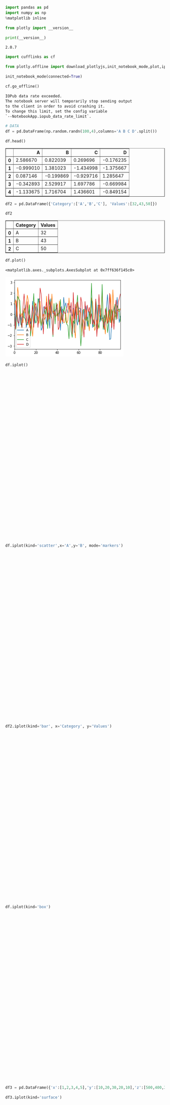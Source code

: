

```python
import pandas as pd
import numpy as np
%matplotlib inline
```


```python
from plotly import __version__
```


```python
print(__version__)
```

    2.0.7



```python
import cufflinks as cf
```


```python
from plotly.offline import download_plotlyjs,init_notebook_mode,plot,iplot
```


```python
init_notebook_mode(connected=True)
```


<script>requirejs.config({paths: { 'plotly': ['https://cdn.plot.ly/plotly-latest.min']},});if(!window.Plotly) {{require(['plotly'],function(plotly) {window.Plotly=plotly;});}}</script>



```python
cf.go_offline()
```

    IOPub data rate exceeded.
    The notebook server will temporarily stop sending output
    to the client in order to avoid crashing it.
    To change this limit, set the config variable
    `--NotebookApp.iopub_data_rate_limit`.



```python
# DATA
df = pd.DataFrame(np.random.randn(100,4),columns='A B C D'.split())
```


```python
df.head()
```




<div>
<table border="1" class="dataframe">
  <thead>
    <tr style="text-align: right;">
      <th></th>
      <th>A</th>
      <th>B</th>
      <th>C</th>
      <th>D</th>
    </tr>
  </thead>
  <tbody>
    <tr>
      <th>0</th>
      <td>2.586670</td>
      <td>0.822039</td>
      <td>0.269696</td>
      <td>-0.176235</td>
    </tr>
    <tr>
      <th>1</th>
      <td>-0.999010</td>
      <td>1.381023</td>
      <td>-1.434998</td>
      <td>-1.375667</td>
    </tr>
    <tr>
      <th>2</th>
      <td>0.087146</td>
      <td>-0.199869</td>
      <td>-0.929716</td>
      <td>1.285647</td>
    </tr>
    <tr>
      <th>3</th>
      <td>-0.342893</td>
      <td>2.529917</td>
      <td>1.697786</td>
      <td>-0.669984</td>
    </tr>
    <tr>
      <th>4</th>
      <td>-1.133675</td>
      <td>1.716704</td>
      <td>1.436601</td>
      <td>-0.849154</td>
    </tr>
  </tbody>
</table>
</div>




```python
df2 = pd.DataFrame({'Category':['A','B','C'], 'Values':[32,43,50]})
```


```python
df2
```




<div>
<table border="1" class="dataframe">
  <thead>
    <tr style="text-align: right;">
      <th></th>
      <th>Category</th>
      <th>Values</th>
    </tr>
  </thead>
  <tbody>
    <tr>
      <th>0</th>
      <td>A</td>
      <td>32</td>
    </tr>
    <tr>
      <th>1</th>
      <td>B</td>
      <td>43</td>
    </tr>
    <tr>
      <th>2</th>
      <td>C</td>
      <td>50</td>
    </tr>
  </tbody>
</table>
</div>




```python
df.plot()
```




    <matplotlib.axes._subplots.AxesSubplot at 0x7ff636f145c0>




![png](output_11_1.png)



```python
df.iplot()
```


<div id="f862bd10-ab63-4e18-87ce-9790bde147b9" style="height: 525px; width: 100%;" class="plotly-graph-div"></div><script type="text/javascript">require(["plotly"], function(Plotly) { window.PLOTLYENV=window.PLOTLYENV || {};window.PLOTLYENV.BASE_URL="https://plot.ly";Plotly.newPlot("f862bd10-ab63-4e18-87ce-9790bde147b9", [{"type": "scatter", "x": [0, 1, 2, 3, 4, 5, 6, 7, 8, 9, 10, 11, 12, 13, 14, 15, 16, 17, 18, 19, 20, 21, 22, 23, 24, 25, 26, 27, 28, 29, 30, 31, 32, 33, 34, 35, 36, 37, 38, 39, 40, 41, 42, 43, 44, 45, 46, 47, 48, 49, 50, 51, 52, 53, 54, 55, 56, 57, 58, 59, 60, 61, 62, 63, 64, 65, 66, 67, 68, 69, 70, 71, 72, 73, 74, 75, 76, 77, 78, 79, 80, 81, 82, 83, 84, 85, 86, 87, 88, 89, 90, 91, 92, 93, 94, 95, 96, 97, 98, 99], "y": [2.5866700268054377, -0.999010063637169, 0.08714565944255066, -0.3428934580584113, -1.1336747897148427, 0.03111032289758169, -0.9943790468044289, -0.22065946602790554, -0.23437425673761703, -0.3469981603646329, 0.8920664284500706, -1.24514491190826, -0.7386128089498888, -0.8290885335984041, 0.5728217726762569, -0.9095862344670148, -0.3517701089405946, 1.2387772801425034, 0.2893886781846748, -0.8438147281622062, 0.7266441245548908, -0.6192609844841197, 1.0252081239628734, 1.4950388881119345, 1.0515489559843547, -1.5125996593715716, -1.265149881941422, 0.6405023468044967, 0.742509745401191, -0.16050484287955052, -0.957200083512988, 0.19164375973353065, -0.018234833169462807, -1.3167287525767948, 1.4784198739834844, 0.3559368925497911, 0.05126325091332131, 0.050844493754911894, 0.3995356251589455, 0.5152478358449666, 0.6109888995086488, -0.20745196128793067, 0.3989684511954174, -1.512041096364818, 0.7427411244616996, -0.8891099694135737, 1.596936660348011, 0.6455011220912307, 1.079217988518591, 0.4831812669020866, 0.12408314508280092, 0.6759241472867028, 0.7779342392711832, 0.1761734320765802, -0.17114083460304513, 0.5806639019416259, -1.7265476388100134, 0.44240729212190477, -0.5592961299410046, -1.0331666772098558, 0.6041548344345529, 0.5552997925303936, 0.5344978972280106, -1.328891871762493, -0.20953958036096226, 0.49297520063048833, -1.4527692611152143, 0.7697988245505013, -1.1302216411717776, 0.3278662511496663, 0.09898059988654856, -0.06349472352238429, 1.547388203000196, -1.252128265078349, -0.6061128810998003, -1.0909858096368934, 0.8472490491609276, -1.5532563605043046, 0.8789398339630787, 0.8269175360166855, -0.722135860907175, 0.5568526260455536, -0.4374628074035477, -0.24218760440650264, -1.4519324316115998, -0.5117075262849675, 0.6719008905379702, 1.8576865725099647, -0.3620244773236545, -2.3841021126283835, -2.3192508684087008, -0.614150725244445, 0.06407704290823271, 0.7522680959333481, 0.1397704820219409, 0.055867640332324775, 1.6011244250611794, 0.2711169455926217, -0.7824464758273767, -0.1800938367876853], "name": "A", "text": "", "line": {"color": "rgba(255, 153, 51, 1.0)", "width": 1.3, "dash": "solid"}, "mode": "lines"}, {"type": "scatter", "x": [0, 1, 2, 3, 4, 5, 6, 7, 8, 9, 10, 11, 12, 13, 14, 15, 16, 17, 18, 19, 20, 21, 22, 23, 24, 25, 26, 27, 28, 29, 30, 31, 32, 33, 34, 35, 36, 37, 38, 39, 40, 41, 42, 43, 44, 45, 46, 47, 48, 49, 50, 51, 52, 53, 54, 55, 56, 57, 58, 59, 60, 61, 62, 63, 64, 65, 66, 67, 68, 69, 70, 71, 72, 73, 74, 75, 76, 77, 78, 79, 80, 81, 82, 83, 84, 85, 86, 87, 88, 89, 90, 91, 92, 93, 94, 95, 96, 97, 98, 99], "y": [0.8220393360588825, 1.3810233266870267, -0.1998688766483461, 2.529917410869557, 1.716703555530959, 0.06795034971017663, -0.2429853169316711, 0.10615753535607621, -0.8167539663975136, 0.5777797014208842, 0.10169567508214153, 0.8266193086655043, 1.7991052082805867, 1.2461811207536284, -1.2620472099942677, -0.37257917261780726, -0.945861195819606, -2.075578207713548, -0.5851916859250028, 1.1190171505177604, -0.04886837123795679, -0.22179183573872416, -0.21022113247336138, -0.8627990658063895, 1.2276857458353791, -1.0707186703181766, -0.47862754379684663, 0.035804194662917156, -0.48907886771797987, -0.26357816951489876, 1.7064553359544534, 0.27073965282503737, -0.46682042886199765, 0.7502678847760633, -0.09141030700435682, 1.9160668297294257, 0.14019294884784017, 0.40470440006401476, -0.31371484777408826, -0.14058999687589613, 0.08074971130589392, -0.6199352690321202, 1.2630357059420323, -0.8464387637917679, 0.09686905184027819, -0.07469349363141921, -0.8007920291340932, -0.7464775340180817, 0.054444828129056315, -0.8394978938644218, -0.5584457808158633, 1.5431342042627818, 0.02089862106993958, -0.574520182574558, -1.382837402930908, 0.4676390699499025, -1.3375090052815501, -2.2355372702713994, 1.0938357757689003, -0.053488670257900994, 0.07061792477842821, 0.35052083286914687, 0.13578746975095457, -2.0239511814161335, -0.4685278523681607, -0.8167766200753441, -1.4469063367685675, 0.4232950209718085, -0.5999490079420419, -0.6224491280307776, -1.5607718998731497, 0.5863670849336934, 1.5230784434950402, 1.1729507702452053, -0.2038801677257477, -1.5338980021833852, -1.243903141693782, -0.5385850073074909, -1.4020258545493804, 0.8259068371743707, 0.8786223207706709, -0.5910864439183544, 2.162952018965763, -0.41415715288699917, -0.803529495477475, -1.863542018381492, 0.3477248225233606, -0.7568625231300523, 0.3356498659385539, -0.7555317440503657, 1.8748758761597393, -1.231423381215157, 2.3080455411899696, 0.35260063389175356, -0.270115410188141, 0.1109853594274923, 0.4007989600047342, 0.36762078979312046, 0.23258886636547715, 0.5225980924165161], "name": "B", "text": "", "line": {"color": "rgba(55, 128, 191, 1.0)", "width": 1.3, "dash": "solid"}, "mode": "lines"}, {"type": "scatter", "x": [0, 1, 2, 3, 4, 5, 6, 7, 8, 9, 10, 11, 12, 13, 14, 15, 16, 17, 18, 19, 20, 21, 22, 23, 24, 25, 26, 27, 28, 29, 30, 31, 32, 33, 34, 35, 36, 37, 38, 39, 40, 41, 42, 43, 44, 45, 46, 47, 48, 49, 50, 51, 52, 53, 54, 55, 56, 57, 58, 59, 60, 61, 62, 63, 64, 65, 66, 67, 68, 69, 70, 71, 72, 73, 74, 75, 76, 77, 78, 79, 80, 81, 82, 83, 84, 85, 86, 87, 88, 89, 90, 91, 92, 93, 94, 95, 96, 97, 98, 99], "y": [0.26969620461780647, -1.4349984426049283, -0.9297162166812002, 1.697785708860584, 1.436601046733749, 1.288627177048318, -0.7663227437028326, -1.361839363373588, 0.40787780830839054, -0.2858138107668894, -0.4221563995353901, -0.9150557482511256, -1.0073068004363652, 0.22506321496001133, 0.9067001842166895, -2.052086673042269, -0.8601542147757687, -0.022784362218626054, 1.9582754519991237, -0.40170204320060404, -0.834819081486368, -0.5992112059208259, 1.4742203357025563, 1.2646581579478746, -0.5826203280579059, -1.0795549719472417, -0.40626345622957283, -0.9576736234278134, 0.36829592847358333, 0.015207938133230056, 0.6847293652907691, -1.3461107806748027, -0.1861633253002699, 1.3833414207552366, -0.19128084813977464, -0.41512491229199927, -2.1137153806635705, 1.0141909975295726, -0.9121770317464004, 1.078586325267491, -0.16951485933563656, 0.05536829298834225, 0.13871519978145233, 1.399292035959782, -0.5458035463625514, 0.4995806345390134, 0.25437020507280045, 0.7642458233146581, -0.5996441631128961, -0.9550692362706809, -1.0568091820889514, -2.3115564367917694, -0.021283217600382882, -1.5744859728237381, -2.177680136355049, -0.6282504415366279, -0.8870644162781317, 0.5108854073308307, 0.6780415483855561, 1.7996579643915054, -0.7394676263690858, -0.44349449700985266, -2.9836804615396435, -1.7342234386506437, 0.3779302245214147, 0.47748343066467674, -0.4668603908564858, -0.5745166996985819, -0.2449935182657516, -1.1456017549746136, 0.2593998231089786, -0.9134734274467544, 2.9291246347191566, -0.3723790925816392, -1.1786104713062855, -1.0458162562182691, 1.4206610418282672, 0.4513807898686239, -0.8314056386216009, -1.310543101474995, -0.10268674774846563, -0.6314341430530345, 2.819649297774308, -1.4256900876006768, -0.08275371258300876, -0.7139924518319004, 0.6722292701608488, -1.7294490746377889, -0.8680125799038797, 0.4544558641872888, -0.7984552798312834, 0.4413131400837328, -0.5004798785883656, -0.8844452745127778, 0.9534278635339277, -0.5196400545537719, 0.8348309826085664, 0.39537904202558627, 0.5155154187442065, -0.6834114735807428], "name": "C", "text": "", "line": {"color": "rgba(50, 171, 96, 1.0)", "width": 1.3, "dash": "solid"}, "mode": "lines"}, {"type": "scatter", "x": [0, 1, 2, 3, 4, 5, 6, 7, 8, 9, 10, 11, 12, 13, 14, 15, 16, 17, 18, 19, 20, 21, 22, 23, 24, 25, 26, 27, 28, 29, 30, 31, 32, 33, 34, 35, 36, 37, 38, 39, 40, 41, 42, 43, 44, 45, 46, 47, 48, 49, 50, 51, 52, 53, 54, 55, 56, 57, 58, 59, 60, 61, 62, 63, 64, 65, 66, 67, 68, 69, 70, 71, 72, 73, 74, 75, 76, 77, 78, 79, 80, 81, 82, 83, 84, 85, 86, 87, 88, 89, 90, 91, 92, 93, 94, 95, 96, 97, 98, 99], "y": [-0.17623456310313731, -1.3756672620280963, 1.2856466160121194, -0.669983585064461, -0.8491540727290757, 0.056212425012536295, -0.2728562985796661, -1.294748016194132, 0.725497654029619, 1.9159737287156893, 0.5957929724483192, -0.9867505053000696, 1.2041197113296345, -0.9864640693698189, -0.0832142136428224, -1.5896897041479585, -0.09826072477649088, 0.8451464182647499, -1.2321908064401659, 0.705162883849787, 1.0291657932230889, 0.4651406817100582, -1.2423771261059309, 0.1584158647770487, 2.4727784665446184, 1.8593855722353327, 0.28084216065495177, -1.8570811967344625, 0.7227302435671389, 0.5078485702385024, 1.162818911780481, -0.6766348245986552, 1.9131040003946043, -0.46602465035683815, 1.2149646678695354, -0.365169159488467, -1.9583958836592321, 0.351236671821175, -0.14688636440671338, 0.5008328635003703, 0.9873670368977872, -1.4516187269705052, -1.188673346682586, 0.7066423247975353, -0.23953686444663294, -0.7222599766090962, 0.312027844111461, 0.08405446588848943, 0.08601637106760444, 0.5631491050002425, 1.0483783659523265, 0.7302400525657589, 0.11904633116240829, 1.1184302028391335, -1.8676343445335053, 2.0529861655112, -0.4311063739374164, 0.9616633313313572, -0.4968335826473929, 1.174497185949587, 0.5505739308359835, -0.9713558418218512, 1.6139769607327572, 1.1429511794989207, -0.8852328196223326, -2.153590199148775, 1.2067572770260084, -0.422551851778284, 0.8742191121917223, 0.230681613172842, 0.6477598971986844, -0.4636094453920211, 0.05857460950125001, -0.9424594614445048, -0.4917653914449607, -0.9861455632803244, 1.4389180381936115, -2.093426008954321, -0.45878916228150757, 1.8670641323807178, 0.1132533488359526, -0.4059478525684893, -0.4661152237012827, -0.8239206521308827, -1.3580208346162315, 0.5377429112763359, -0.17424781003360265, -0.8788538811602418, -0.5495896215021941, 1.9786281279570144, -0.062253583901841485, -1.2621712525999207, 0.31475399309982777, -1.4248388015910463, 0.24706200628983158, 1.340253549638352, -0.4529318859183745, 1.1512316426955502, 1.4684361467935307, 1.9116398718498624], "name": "D", "text": "", "line": {"color": "rgba(128, 0, 128, 1.0)", "width": 1.3, "dash": "solid"}, "mode": "lines"}], {"legend": {"bgcolor": "#F5F6F9", "font": {"color": "#4D5663"}}, "paper_bgcolor": "#F5F6F9", "plot_bgcolor": "#F5F6F9", "yaxis1": {"tickfont": {"color": "#4D5663"}, "gridcolor": "#E1E5ED", "titlefont": {"color": "#4D5663"}, "zerolinecolor": "#E1E5ED", "showgrid": true, "title": ""}, "xaxis1": {"tickfont": {"color": "#4D5663"}, "gridcolor": "#E1E5ED", "titlefont": {"color": "#4D5663"}, "zerolinecolor": "#E1E5ED", "showgrid": true, "title": ""}, "titlefont": {"color": "#4D5663"}}, {"showLink": true, "linkText": "Export to plot.ly"})});</script>



```python
df.iplot(kind='scatter',x='A',y='B', mode='markers')
```


<div id="f280c664-9408-4e8e-8de6-6880e1d6ed31" style="height: 525px; width: 100%;" class="plotly-graph-div"></div><script type="text/javascript">require(["plotly"], function(Plotly) { window.PLOTLYENV=window.PLOTLYENV || {};window.PLOTLYENV.BASE_URL="https://plot.ly";Plotly.newPlot("f280c664-9408-4e8e-8de6-6880e1d6ed31", [{"type": "scatter", "x": [2.5866700268054377, -0.999010063637169, 0.08714565944255066, -0.3428934580584113, -1.1336747897148427, 0.03111032289758169, -0.9943790468044289, -0.22065946602790554, -0.23437425673761703, -0.3469981603646329, 0.8920664284500706, -1.24514491190826, -0.7386128089498888, -0.8290885335984041, 0.5728217726762569, -0.9095862344670148, -0.3517701089405946, 1.2387772801425034, 0.2893886781846748, -0.8438147281622062, 0.7266441245548908, -0.6192609844841197, 1.0252081239628734, 1.4950388881119345, 1.0515489559843547, -1.5125996593715716, -1.265149881941422, 0.6405023468044967, 0.742509745401191, -0.16050484287955052, -0.957200083512988, 0.19164375973353065, -0.018234833169462807, -1.3167287525767948, 1.4784198739834844, 0.3559368925497911, 0.05126325091332131, 0.050844493754911894, 0.3995356251589455, 0.5152478358449666, 0.6109888995086488, -0.20745196128793067, 0.3989684511954174, -1.512041096364818, 0.7427411244616996, -0.8891099694135737, 1.596936660348011, 0.6455011220912307, 1.079217988518591, 0.4831812669020866, 0.12408314508280092, 0.6759241472867028, 0.7779342392711832, 0.1761734320765802, -0.17114083460304513, 0.5806639019416259, -1.7265476388100134, 0.44240729212190477, -0.5592961299410046, -1.0331666772098558, 0.6041548344345529, 0.5552997925303936, 0.5344978972280106, -1.328891871762493, -0.20953958036096226, 0.49297520063048833, -1.4527692611152143, 0.7697988245505013, -1.1302216411717776, 0.3278662511496663, 0.09898059988654856, -0.06349472352238429, 1.547388203000196, -1.252128265078349, -0.6061128810998003, -1.0909858096368934, 0.8472490491609276, -1.5532563605043046, 0.8789398339630787, 0.8269175360166855, -0.722135860907175, 0.5568526260455536, -0.4374628074035477, -0.24218760440650264, -1.4519324316115998, -0.5117075262849675, 0.6719008905379702, 1.8576865725099647, -0.3620244773236545, -2.3841021126283835, -2.3192508684087008, -0.614150725244445, 0.06407704290823271, 0.7522680959333481, 0.1397704820219409, 0.055867640332324775, 1.6011244250611794, 0.2711169455926217, -0.7824464758273767, -0.1800938367876853], "y": [0.8220393360588825, 1.3810233266870267, -0.1998688766483461, 2.529917410869557, 1.716703555530959, 0.06795034971017663, -0.2429853169316711, 0.10615753535607621, -0.8167539663975136, 0.5777797014208842, 0.10169567508214153, 0.8266193086655043, 1.7991052082805867, 1.2461811207536284, -1.2620472099942677, -0.37257917261780726, -0.945861195819606, -2.075578207713548, -0.5851916859250028, 1.1190171505177604, -0.04886837123795679, -0.22179183573872416, -0.21022113247336138, -0.8627990658063895, 1.2276857458353791, -1.0707186703181766, -0.47862754379684663, 0.035804194662917156, -0.48907886771797987, -0.26357816951489876, 1.7064553359544534, 0.27073965282503737, -0.46682042886199765, 0.7502678847760633, -0.09141030700435682, 1.9160668297294257, 0.14019294884784017, 0.40470440006401476, -0.31371484777408826, -0.14058999687589613, 0.08074971130589392, -0.6199352690321202, 1.2630357059420323, -0.8464387637917679, 0.09686905184027819, -0.07469349363141921, -0.8007920291340932, -0.7464775340180817, 0.054444828129056315, -0.8394978938644218, -0.5584457808158633, 1.5431342042627818, 0.02089862106993958, -0.574520182574558, -1.382837402930908, 0.4676390699499025, -1.3375090052815501, -2.2355372702713994, 1.0938357757689003, -0.053488670257900994, 0.07061792477842821, 0.35052083286914687, 0.13578746975095457, -2.0239511814161335, -0.4685278523681607, -0.8167766200753441, -1.4469063367685675, 0.4232950209718085, -0.5999490079420419, -0.6224491280307776, -1.5607718998731497, 0.5863670849336934, 1.5230784434950402, 1.1729507702452053, -0.2038801677257477, -1.5338980021833852, -1.243903141693782, -0.5385850073074909, -1.4020258545493804, 0.8259068371743707, 0.8786223207706709, -0.5910864439183544, 2.162952018965763, -0.41415715288699917, -0.803529495477475, -1.863542018381492, 0.3477248225233606, -0.7568625231300523, 0.3356498659385539, -0.7555317440503657, 1.8748758761597393, -1.231423381215157, 2.3080455411899696, 0.35260063389175356, -0.270115410188141, 0.1109853594274923, 0.4007989600047342, 0.36762078979312046, 0.23258886636547715, 0.5225980924165161], "name": "B", "text": "", "line": {"color": "rgba(255, 153, 51, 1.0)", "width": 1.3, "dash": "solid"}, "mode": "markers", "marker": {"symbol": "dot", "size": 12}}], {"legend": {"bgcolor": "#F5F6F9", "font": {"color": "#4D5663"}}, "paper_bgcolor": "#F5F6F9", "plot_bgcolor": "#F5F6F9", "yaxis1": {"tickfont": {"color": "#4D5663"}, "gridcolor": "#E1E5ED", "titlefont": {"color": "#4D5663"}, "zerolinecolor": "#E1E5ED", "showgrid": true, "title": ""}, "xaxis1": {"tickfont": {"color": "#4D5663"}, "gridcolor": "#E1E5ED", "titlefont": {"color": "#4D5663"}, "zerolinecolor": "#E1E5ED", "showgrid": true, "title": ""}, "titlefont": {"color": "#4D5663"}}, {"showLink": true, "linkText": "Export to plot.ly"})});</script>



```python
df2.iplot(kind='bar', x='Category', y='Values')
```


<div id="fea2f1cf-c066-4a3a-b046-ebb1db53566a" style="height: 525px; width: 100%;" class="plotly-graph-div"></div><script type="text/javascript">require(["plotly"], function(Plotly) { window.PLOTLYENV=window.PLOTLYENV || {};window.PLOTLYENV.BASE_URL="https://plot.ly";Plotly.newPlot("fea2f1cf-c066-4a3a-b046-ebb1db53566a", [{"type": "bar", "x": ["A", "B", "C"], "y": [32, 43, 50], "name": "Values", "text": "", "marker": {"color": "rgba(255, 153, 51, 0.6)", "line": {"color": "rgba(255, 153, 51, 1.0)", "width": 1}}, "orientation": "v"}], {"legend": {"bgcolor": "#F5F6F9", "font": {"color": "#4D5663"}}, "paper_bgcolor": "#F5F6F9", "plot_bgcolor": "#F5F6F9", "yaxis1": {"tickfont": {"color": "#4D5663"}, "gridcolor": "#E1E5ED", "titlefont": {"color": "#4D5663"}, "zerolinecolor": "#E1E5ED", "showgrid": true, "title": ""}, "xaxis1": {"tickfont": {"color": "#4D5663"}, "gridcolor": "#E1E5ED", "titlefont": {"color": "#4D5663"}, "zerolinecolor": "#E1E5ED", "showgrid": true, "title": ""}, "titlefont": {"color": "#4D5663"}}, {"showLink": true, "linkText": "Export to plot.ly"})});</script>



```python
df.iplot(kind='box')
```


<div id="17a498ea-f16d-4190-8f32-040552c86ad4" style="height: 525px; width: 100%;" class="plotly-graph-div"></div><script type="text/javascript">require(["plotly"], function(Plotly) { window.PLOTLYENV=window.PLOTLYENV || {};window.PLOTLYENV.BASE_URL="https://plot.ly";Plotly.newPlot("17a498ea-f16d-4190-8f32-040552c86ad4", [{"type": "box", "y": [2.5866700268054377, -0.999010063637169, 0.08714565944255066, -0.3428934580584113, -1.1336747897148427, 0.03111032289758169, -0.9943790468044289, -0.22065946602790554, -0.23437425673761703, -0.3469981603646329, 0.8920664284500706, -1.24514491190826, -0.7386128089498888, -0.8290885335984041, 0.5728217726762569, -0.9095862344670148, -0.3517701089405946, 1.2387772801425034, 0.2893886781846748, -0.8438147281622062, 0.7266441245548908, -0.6192609844841197, 1.0252081239628734, 1.4950388881119345, 1.0515489559843547, -1.5125996593715716, -1.265149881941422, 0.6405023468044967, 0.742509745401191, -0.16050484287955052, -0.957200083512988, 0.19164375973353065, -0.018234833169462807, -1.3167287525767948, 1.4784198739834844, 0.3559368925497911, 0.05126325091332131, 0.050844493754911894, 0.3995356251589455, 0.5152478358449666, 0.6109888995086488, -0.20745196128793067, 0.3989684511954174, -1.512041096364818, 0.7427411244616996, -0.8891099694135737, 1.596936660348011, 0.6455011220912307, 1.079217988518591, 0.4831812669020866, 0.12408314508280092, 0.6759241472867028, 0.7779342392711832, 0.1761734320765802, -0.17114083460304513, 0.5806639019416259, -1.7265476388100134, 0.44240729212190477, -0.5592961299410046, -1.0331666772098558, 0.6041548344345529, 0.5552997925303936, 0.5344978972280106, -1.328891871762493, -0.20953958036096226, 0.49297520063048833, -1.4527692611152143, 0.7697988245505013, -1.1302216411717776, 0.3278662511496663, 0.09898059988654856, -0.06349472352238429, 1.547388203000196, -1.252128265078349, -0.6061128810998003, -1.0909858096368934, 0.8472490491609276, -1.5532563605043046, 0.8789398339630787, 0.8269175360166855, -0.722135860907175, 0.5568526260455536, -0.4374628074035477, -0.24218760440650264, -1.4519324316115998, -0.5117075262849675, 0.6719008905379702, 1.8576865725099647, -0.3620244773236545, -2.3841021126283835, -2.3192508684087008, -0.614150725244445, 0.06407704290823271, 0.7522680959333481, 0.1397704820219409, 0.055867640332324775, 1.6011244250611794, 0.2711169455926217, -0.7824464758273767, -0.1800938367876853], "marker": {"color": "rgba(255, 153, 51, 1.0)"}, "name": "A", "line": {"width": 1.3}, "boxpoints": false}, {"type": "box", "y": [0.8220393360588825, 1.3810233266870267, -0.1998688766483461, 2.529917410869557, 1.716703555530959, 0.06795034971017663, -0.2429853169316711, 0.10615753535607621, -0.8167539663975136, 0.5777797014208842, 0.10169567508214153, 0.8266193086655043, 1.7991052082805867, 1.2461811207536284, -1.2620472099942677, -0.37257917261780726, -0.945861195819606, -2.075578207713548, -0.5851916859250028, 1.1190171505177604, -0.04886837123795679, -0.22179183573872416, -0.21022113247336138, -0.8627990658063895, 1.2276857458353791, -1.0707186703181766, -0.47862754379684663, 0.035804194662917156, -0.48907886771797987, -0.26357816951489876, 1.7064553359544534, 0.27073965282503737, -0.46682042886199765, 0.7502678847760633, -0.09141030700435682, 1.9160668297294257, 0.14019294884784017, 0.40470440006401476, -0.31371484777408826, -0.14058999687589613, 0.08074971130589392, -0.6199352690321202, 1.2630357059420323, -0.8464387637917679, 0.09686905184027819, -0.07469349363141921, -0.8007920291340932, -0.7464775340180817, 0.054444828129056315, -0.8394978938644218, -0.5584457808158633, 1.5431342042627818, 0.02089862106993958, -0.574520182574558, -1.382837402930908, 0.4676390699499025, -1.3375090052815501, -2.2355372702713994, 1.0938357757689003, -0.053488670257900994, 0.07061792477842821, 0.35052083286914687, 0.13578746975095457, -2.0239511814161335, -0.4685278523681607, -0.8167766200753441, -1.4469063367685675, 0.4232950209718085, -0.5999490079420419, -0.6224491280307776, -1.5607718998731497, 0.5863670849336934, 1.5230784434950402, 1.1729507702452053, -0.2038801677257477, -1.5338980021833852, -1.243903141693782, -0.5385850073074909, -1.4020258545493804, 0.8259068371743707, 0.8786223207706709, -0.5910864439183544, 2.162952018965763, -0.41415715288699917, -0.803529495477475, -1.863542018381492, 0.3477248225233606, -0.7568625231300523, 0.3356498659385539, -0.7555317440503657, 1.8748758761597393, -1.231423381215157, 2.3080455411899696, 0.35260063389175356, -0.270115410188141, 0.1109853594274923, 0.4007989600047342, 0.36762078979312046, 0.23258886636547715, 0.5225980924165161], "marker": {"color": "rgba(55, 128, 191, 1.0)"}, "name": "B", "line": {"width": 1.3}, "boxpoints": false}, {"type": "box", "y": [0.26969620461780647, -1.4349984426049283, -0.9297162166812002, 1.697785708860584, 1.436601046733749, 1.288627177048318, -0.7663227437028326, -1.361839363373588, 0.40787780830839054, -0.2858138107668894, -0.4221563995353901, -0.9150557482511256, -1.0073068004363652, 0.22506321496001133, 0.9067001842166895, -2.052086673042269, -0.8601542147757687, -0.022784362218626054, 1.9582754519991237, -0.40170204320060404, -0.834819081486368, -0.5992112059208259, 1.4742203357025563, 1.2646581579478746, -0.5826203280579059, -1.0795549719472417, -0.40626345622957283, -0.9576736234278134, 0.36829592847358333, 0.015207938133230056, 0.6847293652907691, -1.3461107806748027, -0.1861633253002699, 1.3833414207552366, -0.19128084813977464, -0.41512491229199927, -2.1137153806635705, 1.0141909975295726, -0.9121770317464004, 1.078586325267491, -0.16951485933563656, 0.05536829298834225, 0.13871519978145233, 1.399292035959782, -0.5458035463625514, 0.4995806345390134, 0.25437020507280045, 0.7642458233146581, -0.5996441631128961, -0.9550692362706809, -1.0568091820889514, -2.3115564367917694, -0.021283217600382882, -1.5744859728237381, -2.177680136355049, -0.6282504415366279, -0.8870644162781317, 0.5108854073308307, 0.6780415483855561, 1.7996579643915054, -0.7394676263690858, -0.44349449700985266, -2.9836804615396435, -1.7342234386506437, 0.3779302245214147, 0.47748343066467674, -0.4668603908564858, -0.5745166996985819, -0.2449935182657516, -1.1456017549746136, 0.2593998231089786, -0.9134734274467544, 2.9291246347191566, -0.3723790925816392, -1.1786104713062855, -1.0458162562182691, 1.4206610418282672, 0.4513807898686239, -0.8314056386216009, -1.310543101474995, -0.10268674774846563, -0.6314341430530345, 2.819649297774308, -1.4256900876006768, -0.08275371258300876, -0.7139924518319004, 0.6722292701608488, -1.7294490746377889, -0.8680125799038797, 0.4544558641872888, -0.7984552798312834, 0.4413131400837328, -0.5004798785883656, -0.8844452745127778, 0.9534278635339277, -0.5196400545537719, 0.8348309826085664, 0.39537904202558627, 0.5155154187442065, -0.6834114735807428], "marker": {"color": "rgba(50, 171, 96, 1.0)"}, "name": "C", "line": {"width": 1.3}, "boxpoints": false}, {"type": "box", "y": [-0.17623456310313731, -1.3756672620280963, 1.2856466160121194, -0.669983585064461, -0.8491540727290757, 0.056212425012536295, -0.2728562985796661, -1.294748016194132, 0.725497654029619, 1.9159737287156893, 0.5957929724483192, -0.9867505053000696, 1.2041197113296345, -0.9864640693698189, -0.0832142136428224, -1.5896897041479585, -0.09826072477649088, 0.8451464182647499, -1.2321908064401659, 0.705162883849787, 1.0291657932230889, 0.4651406817100582, -1.2423771261059309, 0.1584158647770487, 2.4727784665446184, 1.8593855722353327, 0.28084216065495177, -1.8570811967344625, 0.7227302435671389, 0.5078485702385024, 1.162818911780481, -0.6766348245986552, 1.9131040003946043, -0.46602465035683815, 1.2149646678695354, -0.365169159488467, -1.9583958836592321, 0.351236671821175, -0.14688636440671338, 0.5008328635003703, 0.9873670368977872, -1.4516187269705052, -1.188673346682586, 0.7066423247975353, -0.23953686444663294, -0.7222599766090962, 0.312027844111461, 0.08405446588848943, 0.08601637106760444, 0.5631491050002425, 1.0483783659523265, 0.7302400525657589, 0.11904633116240829, 1.1184302028391335, -1.8676343445335053, 2.0529861655112, -0.4311063739374164, 0.9616633313313572, -0.4968335826473929, 1.174497185949587, 0.5505739308359835, -0.9713558418218512, 1.6139769607327572, 1.1429511794989207, -0.8852328196223326, -2.153590199148775, 1.2067572770260084, -0.422551851778284, 0.8742191121917223, 0.230681613172842, 0.6477598971986844, -0.4636094453920211, 0.05857460950125001, -0.9424594614445048, -0.4917653914449607, -0.9861455632803244, 1.4389180381936115, -2.093426008954321, -0.45878916228150757, 1.8670641323807178, 0.1132533488359526, -0.4059478525684893, -0.4661152237012827, -0.8239206521308827, -1.3580208346162315, 0.5377429112763359, -0.17424781003360265, -0.8788538811602418, -0.5495896215021941, 1.9786281279570144, -0.062253583901841485, -1.2621712525999207, 0.31475399309982777, -1.4248388015910463, 0.24706200628983158, 1.340253549638352, -0.4529318859183745, 1.1512316426955502, 1.4684361467935307, 1.9116398718498624], "marker": {"color": "rgba(128, 0, 128, 1.0)"}, "name": "D", "line": {"width": 1.3}, "boxpoints": false}], {"legend": {"bgcolor": "#F5F6F9", "font": {"color": "#4D5663"}}, "paper_bgcolor": "#F5F6F9", "plot_bgcolor": "#F5F6F9", "yaxis1": {"tickfont": {"color": "#4D5663"}, "gridcolor": "#E1E5ED", "titlefont": {"color": "#4D5663"}, "zerolinecolor": "#E1E5ED", "showgrid": true, "title": ""}, "xaxis1": {"tickfont": {"color": "#4D5663"}, "gridcolor": "#E1E5ED", "titlefont": {"color": "#4D5663"}, "zerolinecolor": "#E1E5ED", "showgrid": true, "title": ""}, "titlefont": {"color": "#4D5663"}}, {"showLink": true, "linkText": "Export to plot.ly"})});</script>



```python
df3 = pd.DataFrame({'x':[1,2,3,4,5],'y':[10,20,30,20,10],'z':[500,400,300,200,100]})
```


```python
df3.iplot(kind='surface')
```


<div id="576d674a-81d2-47c9-ac14-6362e739395b" style="height: 525px; width: 100%;" class="plotly-graph-div"></div><script type="text/javascript">require(["plotly"], function(Plotly) { window.PLOTLYENV=window.PLOTLYENV || {};window.PLOTLYENV.BASE_URL="https://plot.ly";Plotly.newPlot("576d674a-81d2-47c9-ac14-6362e739395b", [{"type": "surface", "z": [[1, 2, 3, 4, 5], [10, 20, 30, 20, 10], [500, 400, 300, 200, 100]], "x": [0, 1, 2, 3, 4], "y": ["x", "y", "z"], "colorscale": [[0.0, "rgb(255, 153, 51)"], [0.1111111111111111, "rgb(55, 128, 191)"], [0.2222222222222222, "rgb(50, 171, 96)"], [0.3333333333333333, "rgb(128, 0, 128)"], [0.4444444444444444, "rgb(219, 64, 82)"], [0.5555555555555556, "rgb(0, 128, 128)"], [0.6666666666666666, "rgb(255, 255, 51)"], [0.7777777777777778, "rgb(128, 128, 0)"], [0.8888888888888888, "rgb(251, 128, 114)"], [1.0, "rgb(128, 177, 211)"]]}], {"legend": {"bgcolor": "#F5F6F9", "font": {"color": "#4D5663"}}, "paper_bgcolor": "#F5F6F9", "plot_bgcolor": "#F5F6F9", "yaxis1": {"tickfont": {"color": "#4D5663"}, "gridcolor": "#E1E5ED", "titlefont": {"color": "#4D5663"}, "zerolinecolor": "#E1E5ED", "showgrid": true, "title": ""}, "xaxis1": {"tickfont": {"color": "#4D5663"}, "gridcolor": "#E1E5ED", "titlefont": {"color": "#4D5663"}, "zerolinecolor": "#E1E5ED", "showgrid": true, "title": ""}, "titlefont": {"color": "#4D5663"}}, {"showLink": true, "linkText": "Export to plot.ly"})});</script>



```python
df['A'].iplot(kind='hist',bins=50)
```


<div id="1069bf49-a87b-440f-a9a1-0ad4583b113b" style="height: 525px; width: 100%;" class="plotly-graph-div"></div><script type="text/javascript">require(["plotly"], function(Plotly) { window.PLOTLYENV=window.PLOTLYENV || {};window.PLOTLYENV.BASE_URL="https://plot.ly";Plotly.newPlot("1069bf49-a87b-440f-a9a1-0ad4583b113b", [{"type": "histogram", "x": [2.5866700268054377, -0.999010063637169, 0.08714565944255066, -0.3428934580584113, -1.1336747897148427, 0.03111032289758169, -0.9943790468044289, -0.22065946602790554, -0.23437425673761703, -0.3469981603646329, 0.8920664284500706, -1.24514491190826, -0.7386128089498888, -0.8290885335984041, 0.5728217726762569, -0.9095862344670148, -0.3517701089405946, 1.2387772801425034, 0.2893886781846748, -0.8438147281622062, 0.7266441245548908, -0.6192609844841197, 1.0252081239628734, 1.4950388881119345, 1.0515489559843547, -1.5125996593715716, -1.265149881941422, 0.6405023468044967, 0.742509745401191, -0.16050484287955052, -0.957200083512988, 0.19164375973353065, -0.018234833169462807, -1.3167287525767948, 1.4784198739834844, 0.3559368925497911, 0.05126325091332131, 0.050844493754911894, 0.3995356251589455, 0.5152478358449666, 0.6109888995086488, -0.20745196128793067, 0.3989684511954174, -1.512041096364818, 0.7427411244616996, -0.8891099694135737, 1.596936660348011, 0.6455011220912307, 1.079217988518591, 0.4831812669020866, 0.12408314508280092, 0.6759241472867028, 0.7779342392711832, 0.1761734320765802, -0.17114083460304513, 0.5806639019416259, -1.7265476388100134, 0.44240729212190477, -0.5592961299410046, -1.0331666772098558, 0.6041548344345529, 0.5552997925303936, 0.5344978972280106, -1.328891871762493, -0.20953958036096226, 0.49297520063048833, -1.4527692611152143, 0.7697988245505013, -1.1302216411717776, 0.3278662511496663, 0.09898059988654856, -0.06349472352238429, 1.547388203000196, -1.252128265078349, -0.6061128810998003, -1.0909858096368934, 0.8472490491609276, -1.5532563605043046, 0.8789398339630787, 0.8269175360166855, -0.722135860907175, 0.5568526260455536, -0.4374628074035477, -0.24218760440650264, -1.4519324316115998, -0.5117075262849675, 0.6719008905379702, 1.8576865725099647, -0.3620244773236545, -2.3841021126283835, -2.3192508684087008, -0.614150725244445, 0.06407704290823271, 0.7522680959333481, 0.1397704820219409, 0.055867640332324775, 1.6011244250611794, 0.2711169455926217, -0.7824464758273767, -0.1800938367876853], "name": "A", "marker": {"color": "rgba(255, 153, 51, 1.0)", "line": {"width": 1.3, "color": "#4D5663"}}, "orientation": "v", "opacity": 0.8, "histfunc": "count", "histnorm": "", "nbinsx": 50}], {"legend": {"bgcolor": "#F5F6F9", "font": {"color": "#4D5663"}}, "paper_bgcolor": "#F5F6F9", "plot_bgcolor": "#F5F6F9", "yaxis1": {"tickfont": {"color": "#4D5663"}, "gridcolor": "#E1E5ED", "titlefont": {"color": "#4D5663"}, "zerolinecolor": "#E1E5ED", "showgrid": true, "title": ""}, "xaxis1": {"tickfont": {"color": "#4D5663"}, "gridcolor": "#E1E5ED", "titlefont": {"color": "#4D5663"}, "zerolinecolor": "#E1E5ED", "showgrid": true, "title": ""}, "titlefont": {"color": "#4D5663"}, "barmode": "overlay"}, {"showLink": true, "linkText": "Export to plot.ly"})});</script>



```python
df[['A','B']].iplot(kind='spread')
```


<div id="9535ce23-e13f-48dc-89b6-a7595dfd4106" style="height: 525px; width: 100%;" class="plotly-graph-div"></div><script type="text/javascript">require(["plotly"], function(Plotly) { window.PLOTLYENV=window.PLOTLYENV || {};window.PLOTLYENV.BASE_URL="https://plot.ly";Plotly.newPlot("9535ce23-e13f-48dc-89b6-a7595dfd4106", [{"type": "scatter", "x": [0, 1, 2, 3, 4, 5, 6, 7, 8, 9, 10, 11, 12, 13, 14, 15, 16, 17, 18, 19, 20, 21, 22, 23, 24, 25, 26, 27, 28, 29, 30, 31, 32, 33, 34, 35, 36, 37, 38, 39, 40, 41, 42, 43, 44, 45, 46, 47, 48, 49, 50, 51, 52, 53, 54, 55, 56, 57, 58, 59, 60, 61, 62, 63, 64, 65, 66, 67, 68, 69, 70, 71, 72, 73, 74, 75, 76, 77, 78, 79, 80, 81, 82, 83, 84, 85, 86, 87, 88, 89, 90, 91, 92, 93, 94, 95, 96, 97, 98, 99], "y": [2.5866700268054377, -0.999010063637169, 0.08714565944255066, -0.3428934580584113, -1.1336747897148427, 0.03111032289758169, -0.9943790468044289, -0.22065946602790554, -0.23437425673761703, -0.3469981603646329, 0.8920664284500706, -1.24514491190826, -0.7386128089498888, -0.8290885335984041, 0.5728217726762569, -0.9095862344670148, -0.3517701089405946, 1.2387772801425034, 0.2893886781846748, -0.8438147281622062, 0.7266441245548908, -0.6192609844841197, 1.0252081239628734, 1.4950388881119345, 1.0515489559843547, -1.5125996593715716, -1.265149881941422, 0.6405023468044967, 0.742509745401191, -0.16050484287955052, -0.957200083512988, 0.19164375973353065, -0.018234833169462807, -1.3167287525767948, 1.4784198739834844, 0.3559368925497911, 0.05126325091332131, 0.050844493754911894, 0.3995356251589455, 0.5152478358449666, 0.6109888995086488, -0.20745196128793067, 0.3989684511954174, -1.512041096364818, 0.7427411244616996, -0.8891099694135737, 1.596936660348011, 0.6455011220912307, 1.079217988518591, 0.4831812669020866, 0.12408314508280092, 0.6759241472867028, 0.7779342392711832, 0.1761734320765802, -0.17114083460304513, 0.5806639019416259, -1.7265476388100134, 0.44240729212190477, -0.5592961299410046, -1.0331666772098558, 0.6041548344345529, 0.5552997925303936, 0.5344978972280106, -1.328891871762493, -0.20953958036096226, 0.49297520063048833, -1.4527692611152143, 0.7697988245505013, -1.1302216411717776, 0.3278662511496663, 0.09898059988654856, -0.06349472352238429, 1.547388203000196, -1.252128265078349, -0.6061128810998003, -1.0909858096368934, 0.8472490491609276, -1.5532563605043046, 0.8789398339630787, 0.8269175360166855, -0.722135860907175, 0.5568526260455536, -0.4374628074035477, -0.24218760440650264, -1.4519324316115998, -0.5117075262849675, 0.6719008905379702, 1.8576865725099647, -0.3620244773236545, -2.3841021126283835, -2.3192508684087008, -0.614150725244445, 0.06407704290823271, 0.7522680959333481, 0.1397704820219409, 0.055867640332324775, 1.6011244250611794, 0.2711169455926217, -0.7824464758273767, -0.1800938367876853], "name": "A", "text": "", "line": {"color": "rgba(255, 153, 51, 1.0)", "width": 1.3, "dash": "solid"}, "mode": "lines"}, {"type": "scatter", "x": [0, 1, 2, 3, 4, 5, 6, 7, 8, 9, 10, 11, 12, 13, 14, 15, 16, 17, 18, 19, 20, 21, 22, 23, 24, 25, 26, 27, 28, 29, 30, 31, 32, 33, 34, 35, 36, 37, 38, 39, 40, 41, 42, 43, 44, 45, 46, 47, 48, 49, 50, 51, 52, 53, 54, 55, 56, 57, 58, 59, 60, 61, 62, 63, 64, 65, 66, 67, 68, 69, 70, 71, 72, 73, 74, 75, 76, 77, 78, 79, 80, 81, 82, 83, 84, 85, 86, 87, 88, 89, 90, 91, 92, 93, 94, 95, 96, 97, 98, 99], "y": [0.8220393360588825, 1.3810233266870267, -0.1998688766483461, 2.529917410869557, 1.716703555530959, 0.06795034971017663, -0.2429853169316711, 0.10615753535607621, -0.8167539663975136, 0.5777797014208842, 0.10169567508214153, 0.8266193086655043, 1.7991052082805867, 1.2461811207536284, -1.2620472099942677, -0.37257917261780726, -0.945861195819606, -2.075578207713548, -0.5851916859250028, 1.1190171505177604, -0.04886837123795679, -0.22179183573872416, -0.21022113247336138, -0.8627990658063895, 1.2276857458353791, -1.0707186703181766, -0.47862754379684663, 0.035804194662917156, -0.48907886771797987, -0.26357816951489876, 1.7064553359544534, 0.27073965282503737, -0.46682042886199765, 0.7502678847760633, -0.09141030700435682, 1.9160668297294257, 0.14019294884784017, 0.40470440006401476, -0.31371484777408826, -0.14058999687589613, 0.08074971130589392, -0.6199352690321202, 1.2630357059420323, -0.8464387637917679, 0.09686905184027819, -0.07469349363141921, -0.8007920291340932, -0.7464775340180817, 0.054444828129056315, -0.8394978938644218, -0.5584457808158633, 1.5431342042627818, 0.02089862106993958, -0.574520182574558, -1.382837402930908, 0.4676390699499025, -1.3375090052815501, -2.2355372702713994, 1.0938357757689003, -0.053488670257900994, 0.07061792477842821, 0.35052083286914687, 0.13578746975095457, -2.0239511814161335, -0.4685278523681607, -0.8167766200753441, -1.4469063367685675, 0.4232950209718085, -0.5999490079420419, -0.6224491280307776, -1.5607718998731497, 0.5863670849336934, 1.5230784434950402, 1.1729507702452053, -0.2038801677257477, -1.5338980021833852, -1.243903141693782, -0.5385850073074909, -1.4020258545493804, 0.8259068371743707, 0.8786223207706709, -0.5910864439183544, 2.162952018965763, -0.41415715288699917, -0.803529495477475, -1.863542018381492, 0.3477248225233606, -0.7568625231300523, 0.3356498659385539, -0.7555317440503657, 1.8748758761597393, -1.231423381215157, 2.3080455411899696, 0.35260063389175356, -0.270115410188141, 0.1109853594274923, 0.4007989600047342, 0.36762078979312046, 0.23258886636547715, 0.5225980924165161], "name": "B", "text": "", "line": {"color": "rgba(55, 128, 191, 1.0)", "width": 1.3, "dash": "solid"}, "mode": "lines"}, {"type": "scatter", "x": [0, 1, 2, 3, 4, 5, 6, 7, 8, 9, 10, 11, 12, 13, 14, 15, 16, 17, 18, 19, 20, 21, 22, 23, 24, 25, 26, 27, 28, 29, 30, 31, 32, 33, 34, 35, 36, 37, 38, 39, 40, 41, 42, 43, 44, 45, 46, 47, 48, 49, 50, 51, 52, 53, 54, 55, 56, 57, 58, 59, 60, 61, 62, 63, 64, 65, 66, 67, 68, 69, 70, 71, 72, 73, 74, 75, 76, 77, 78, 79, 80, 81, 82, 83, 84, 85, 86, 87, 88, 89, 90, 91, 92, 93, 94, 95, 96, 97, 98, 99], "y": ["", -2.3800333903241957, "", -2.872810868927968, -2.850378345245802, -0.03684002681259495, -0.7513937298727578, -0.32681700138398173, "", -0.9247778617855171, "", -2.0717642205737645, -2.5377180172304756, -2.0752696543520326, "", -0.5370070618492075, "", "", "", -1.9628318786799666, "", -0.3974691487453955, "", "", -0.17613678985102443, -0.441880989053395, -0.7865223381445754, "", "", "", -2.6636554194674416, -0.07909589309150672, "", -2.066996637352858, "", -1.5601299371796347, -0.08892969793451885, -0.35385990630910286, "", "", "", "", -0.8640672547466148, -0.6656023325730502, "", -0.8144164757821545, "", "", "", "", "", -0.867210056976079, "", "", "", "", -0.38903863352846324, "", -1.653131905709905, -0.9796780069519548, "", "", "", "", "", "", -0.005862924346646814, "", -0.5302726332297357, "", "", -0.6498618084560777, "", -2.425079035323554, -0.40223271337405264, "", "", -1.0146713531968137, "", "", -1.600758181677846, "", -2.6004148263693105, "", -0.6484029361341248, "", "", "", -0.6976743432622083, -1.6285703685780177, -4.19412674456844, "", -2.243968498281737, "", "", -0.05511771909516752, "", -0.09650384420049873, -1.0150353421928537, -0.7026919292042014], "name": "Spread", "line": {"color": "red", "width": 0.5, "dash": "solid"}, "mode": "lines", "xaxis": "x2", "yaxis": "y2", "fill": "tozeroy", "connectgaps": false, "showlegend": false}, {"type": "scatter", "x": [0, 1, 2, 3, 4, 5, 6, 7, 8, 9, 10, 11, 12, 13, 14, 15, 16, 17, 18, 19, 20, 21, 22, 23, 24, 25, 26, 27, 28, 29, 30, 31, 32, 33, 34, 35, 36, 37, 38, 39, 40, 41, 42, 43, 44, 45, 46, 47, 48, 49, 50, 51, 52, 53, 54, 55, 56, 57, 58, 59, 60, 61, 62, 63, 64, 65, 66, 67, 68, 69, 70, 71, 72, 73, 74, 75, 76, 77, 78, 79, 80, 81, 82, 83, 84, 85, 86, 87, 88, 89, 90, 91, 92, 93, 94, 95, 96, 97, 98, 99], "y": [1.7646306907465552, "", 0.2870145360908968, "", "", "", "", "", 0.5823797096598966, "", 0.7903707533679291, "", "", "", 1.8348689826705247, "", 0.5940910868790115, 3.3143554878560515, 0.8745803641096777, "", 0.7755124957928476, "", 1.2354292564362348, 2.357837953918324, "", "", "", 0.6046981521415795, 1.231588613119171, 0.10307332663534824, "", "", 0.44858559569253487, "", 1.5698301809878412, "", "", "", 0.7132504729330338, 0.6558378327208627, 0.5302391882027548, 0.4124833077441895, "", "", 0.6458720726214214, "", 2.397728689482104, 1.3919786561093124, 1.0247731603895347, 1.3226791607665085, 0.6825289258986642, "", 0.7570356182012437, 0.7506936146511382, 1.2116965683278629, 0.11302483199172336, "", 2.677944562393304, "", "", 0.5335369096561247, 0.20477895966124676, 0.398710427477056, 0.6950593096536406, 0.25898827200719843, 1.3097518207058325, "", 0.3465038035786928, "", 0.9503153791804438, 1.6597524997596982, "", 0.024309759505155792, "", "", 0.44291219254649183, 2.0911521908547095, "", 2.280965688512459, 0.00101069884231475, "", 1.147939069963908, "", 0.17196954848049653, "", 1.3518344920965244, 0.3241760680146096, 2.614549095640017, "", "", "", 0.6172726559707119, "", 0.39966746204159453, 0.40988589221008187, "", 1.2003254650564452, "", "", ""], "name": "Spread", "line": {"color": "green", "width": 0.5, "dash": "solid"}, "mode": "lines", "xaxis": "x2", "yaxis": "y2", "fill": "tozeroy", "connectgaps": false, "showlegend": false}], {"legend": {"bgcolor": "#F5F6F9", "font": {"color": "#4D5663"}}, "paper_bgcolor": "#F5F6F9", "plot_bgcolor": "#F5F6F9", "yaxis1": {"tickfont": {"color": "#4D5663"}, "gridcolor": "#E1E5ED", "titlefont": {"color": "#4D5663"}, "zerolinecolor": "#E1E5ED", "showgrid": true, "title": "", "domain": [0.3, 1]}, "xaxis1": {"tickfont": {"color": "#4D5663"}, "gridcolor": "#E1E5ED", "titlefont": {"color": "#4D5663"}, "zerolinecolor": "#E1E5ED", "showgrid": true, "title": ""}, "titlefont": {"color": "#4D5663"}, "yaxis2": {"tickfont": {"color": "#4D5663"}, "gridcolor": "#E1E5ED", "titlefont": {"color": "#4D5663"}, "zerolinecolor": "#E1E5ED", "showgrid": true, "title": "Spread", "domain": [0, 0.25]}, "xaxis2": {"tickfont": {"color": "#4D5663"}, "gridcolor": "#E1E5ED", "titlefont": {"color": "#4D5663"}, "zerolinecolor": "#E1E5ED", "showgrid": true, "title": "", "anchor": "y2", "showticklabels": false}, "hovermode": "x"}, {"showLink": true, "linkText": "Export to plot.ly"})});</script>



```python
df.iplot(kind='bubble', x='A', y='B', size='C')
```


<div id="27bdee37-d812-45b3-b940-e05023589e68" style="height: 525px; width: 100%;" class="plotly-graph-div"></div><script type="text/javascript">require(["plotly"], function(Plotly) { window.PLOTLYENV=window.PLOTLYENV || {};window.PLOTLYENV.BASE_URL="https://plot.ly";Plotly.newPlot("27bdee37-d812-45b3-b940-e05023589e68", [{"type": "scatter", "x": [2.5866700268054377, -0.999010063637169, 0.08714565944255066, -0.3428934580584113, -1.1336747897148427, 0.03111032289758169, -0.9943790468044289, -0.22065946602790554, -0.23437425673761703, -0.3469981603646329, 0.8920664284500706, -1.24514491190826, -0.7386128089498888, -0.8290885335984041, 0.5728217726762569, -0.9095862344670148, -0.3517701089405946, 1.2387772801425034, 0.2893886781846748, -0.8438147281622062, 0.7266441245548908, -0.6192609844841197, 1.0252081239628734, 1.4950388881119345, 1.0515489559843547, -1.5125996593715716, -1.265149881941422, 0.6405023468044967, 0.742509745401191, -0.16050484287955052, -0.957200083512988, 0.19164375973353065, -0.018234833169462807, -1.3167287525767948, 1.4784198739834844, 0.3559368925497911, 0.05126325091332131, 0.050844493754911894, 0.3995356251589455, 0.5152478358449666, 0.6109888995086488, -0.20745196128793067, 0.3989684511954174, -1.512041096364818, 0.7427411244616996, -0.8891099694135737, 1.596936660348011, 0.6455011220912307, 1.079217988518591, 0.4831812669020866, 0.12408314508280092, 0.6759241472867028, 0.7779342392711832, 0.1761734320765802, -0.17114083460304513, 0.5806639019416259, -1.7265476388100134, 0.44240729212190477, -0.5592961299410046, -1.0331666772098558, 0.6041548344345529, 0.5552997925303936, 0.5344978972280106, -1.328891871762493, -0.20953958036096226, 0.49297520063048833, -1.4527692611152143, 0.7697988245505013, -1.1302216411717776, 0.3278662511496663, 0.09898059988654856, -0.06349472352238429, 1.547388203000196, -1.252128265078349, -0.6061128810998003, -1.0909858096368934, 0.8472490491609276, -1.5532563605043046, 0.8789398339630787, 0.8269175360166855, -0.722135860907175, 0.5568526260455536, -0.4374628074035477, -0.24218760440650264, -1.4519324316115998, -0.5117075262849675, 0.6719008905379702, 1.8576865725099647, -0.3620244773236545, -2.3841021126283835, -2.3192508684087008, -0.614150725244445, 0.06407704290823271, 0.7522680959333481, 0.1397704820219409, 0.055867640332324775, 1.6011244250611794, 0.2711169455926217, -0.7824464758273767, -0.1800938367876853], "y": [0.8220393360588825, 1.3810233266870267, -0.1998688766483461, 2.529917410869557, 1.716703555530959, 0.06795034971017663, -0.2429853169316711, 0.10615753535607621, -0.8167539663975136, 0.5777797014208842, 0.10169567508214153, 0.8266193086655043, 1.7991052082805867, 1.2461811207536284, -1.2620472099942677, -0.37257917261780726, -0.945861195819606, -2.075578207713548, -0.5851916859250028, 1.1190171505177604, -0.04886837123795679, -0.22179183573872416, -0.21022113247336138, -0.8627990658063895, 1.2276857458353791, -1.0707186703181766, -0.47862754379684663, 0.035804194662917156, -0.48907886771797987, -0.26357816951489876, 1.7064553359544534, 0.27073965282503737, -0.46682042886199765, 0.7502678847760633, -0.09141030700435682, 1.9160668297294257, 0.14019294884784017, 0.40470440006401476, -0.31371484777408826, -0.14058999687589613, 0.08074971130589392, -0.6199352690321202, 1.2630357059420323, -0.8464387637917679, 0.09686905184027819, -0.07469349363141921, -0.8007920291340932, -0.7464775340180817, 0.054444828129056315, -0.8394978938644218, -0.5584457808158633, 1.5431342042627818, 0.02089862106993958, -0.574520182574558, -1.382837402930908, 0.4676390699499025, -1.3375090052815501, -2.2355372702713994, 1.0938357757689003, -0.053488670257900994, 0.07061792477842821, 0.35052083286914687, 0.13578746975095457, -2.0239511814161335, -0.4685278523681607, -0.8167766200753441, -1.4469063367685675, 0.4232950209718085, -0.5999490079420419, -0.6224491280307776, -1.5607718998731497, 0.5863670849336934, 1.5230784434950402, 1.1729507702452053, -0.2038801677257477, -1.5338980021833852, -1.243903141693782, -0.5385850073074909, -1.4020258545493804, 0.8259068371743707, 0.8786223207706709, -0.5910864439183544, 2.162952018965763, -0.41415715288699917, -0.803529495477475, -1.863542018381492, 0.3477248225233606, -0.7568625231300523, 0.3356498659385539, -0.7555317440503657, 1.8748758761597393, -1.231423381215157, 2.3080455411899696, 0.35260063389175356, -0.270115410188141, 0.1109853594274923, 0.4007989600047342, 0.36762078979312046, 0.23258886636547715, 0.5225980924165161], "marker": {"color": ["rgb(255, 153, 51)", "rgb(255, 153, 51)", "rgb(255, 153, 51)", "rgb(255, 153, 51)", "rgb(255, 153, 51)", "rgb(255, 153, 51)", "rgb(255, 153, 51)", "rgb(255, 153, 51)", "rgb(255, 153, 51)", "rgb(255, 153, 51)", "rgb(255, 153, 51)", "rgb(255, 153, 51)", "rgb(255, 153, 51)", "rgb(255, 153, 51)", "rgb(255, 153, 51)", "rgb(255, 153, 51)", "rgb(255, 153, 51)", "rgb(255, 153, 51)", "rgb(255, 153, 51)", "rgb(255, 153, 51)", "rgb(255, 153, 51)", "rgb(255, 153, 51)", "rgb(255, 153, 51)", "rgb(255, 153, 51)", "rgb(255, 153, 51)", "rgb(255, 153, 51)", "rgb(255, 153, 51)", "rgb(255, 153, 51)", "rgb(255, 153, 51)", "rgb(255, 153, 51)", "rgb(255, 153, 51)", "rgb(255, 153, 51)", "rgb(255, 153, 51)", "rgb(255, 153, 51)", "rgb(255, 153, 51)", "rgb(255, 153, 51)", "rgb(255, 153, 51)", "rgb(255, 153, 51)", "rgb(255, 153, 51)", "rgb(255, 153, 51)", "rgb(255, 153, 51)", "rgb(255, 153, 51)", "rgb(255, 153, 51)", "rgb(255, 153, 51)", "rgb(255, 153, 51)", "rgb(255, 153, 51)", "rgb(255, 153, 51)", "rgb(255, 153, 51)", "rgb(255, 153, 51)", "rgb(255, 153, 51)", "rgb(255, 153, 51)", "rgb(255, 153, 51)", "rgb(255, 153, 51)", "rgb(255, 153, 51)", "rgb(255, 153, 51)", "rgb(255, 153, 51)", "rgb(255, 153, 51)", "rgb(255, 153, 51)", "rgb(255, 153, 51)", "rgb(255, 153, 51)", "rgb(255, 153, 51)", "rgb(255, 153, 51)", "rgb(255, 153, 51)", "rgb(255, 153, 51)", "rgb(255, 153, 51)", "rgb(255, 153, 51)", "rgb(255, 153, 51)", "rgb(255, 153, 51)", "rgb(255, 153, 51)", "rgb(255, 153, 51)", "rgb(255, 153, 51)", "rgb(255, 153, 51)", "rgb(255, 153, 51)", "rgb(255, 153, 51)", "rgb(255, 153, 51)", "rgb(255, 153, 51)", "rgb(255, 153, 51)", "rgb(255, 153, 51)", "rgb(255, 153, 51)", "rgb(255, 153, 51)", "rgb(255, 153, 51)", "rgb(255, 153, 51)", "rgb(255, 153, 51)", "rgb(255, 153, 51)", "rgb(255, 153, 51)", "rgb(255, 153, 51)", "rgb(255, 153, 51)", "rgb(255, 153, 51)", "rgb(255, 153, 51)", "rgb(255, 153, 51)", "rgb(255, 153, 51)", "rgb(255, 153, 51)", "rgb(255, 153, 51)", "rgb(255, 153, 51)", "rgb(255, 153, 51)", "rgb(255, 153, 51)", "rgb(255, 153, 51)", "rgb(255, 153, 51)", "rgb(255, 153, 51)", "rgb(255, 153, 51)"], "size": [67, 38, 46, 91, 86, 84, 49, 39, 69, 57, 55, 46, 45, 66, 77, 27, 47, 62, 95, 55, 48, 52, 87, 83, 52, 44, 55, 46, 68, 62, 74, 39, 59, 85, 59, 55, 26, 79, 47, 80, 59, 63, 64, 86, 53, 70, 66, 75, 52, 46, 44, 23, 62, 35, 25, 51, 47, 71, 73, 92, 49, 54, 12, 33, 68, 70, 54, 52, 58, 43, 66, 47, 112, 56, 42, 44, 86, 70, 48, 40, 60, 51, 110, 38, 61, 50, 73, 33, 47, 70, 48, 69, 53, 47, 78, 53, 76, 69, 71, 50], "symbol": "dot", "line": {"width": 1.3}}, "mode": "markers", "text": ""}], {"legend": {"bgcolor": "#F5F6F9", "font": {"color": "#4D5663"}}, "paper_bgcolor": "#F5F6F9", "plot_bgcolor": "#F5F6F9", "yaxis1": {"tickfont": {"color": "#4D5663"}, "gridcolor": "#E1E5ED", "titlefont": {"color": "#4D5663"}, "zerolinecolor": "#E1E5ED", "showgrid": true, "title": ""}, "xaxis1": {"tickfont": {"color": "#4D5663"}, "gridcolor": "#E1E5ED", "titlefont": {"color": "#4D5663"}, "zerolinecolor": "#E1E5ED", "showgrid": true, "title": ""}, "titlefont": {"color": "#4D5663"}}, {"showLink": true, "linkText": "Export to plot.ly"})});</script>



```python

```
